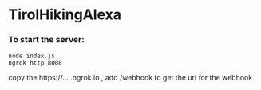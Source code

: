 # TirolHikingAlexa

### To start the server:
```
node index.js
ngrok http 8008
```

copy the https://... .ngrok.io , add /webhook to get the url for the webhook
